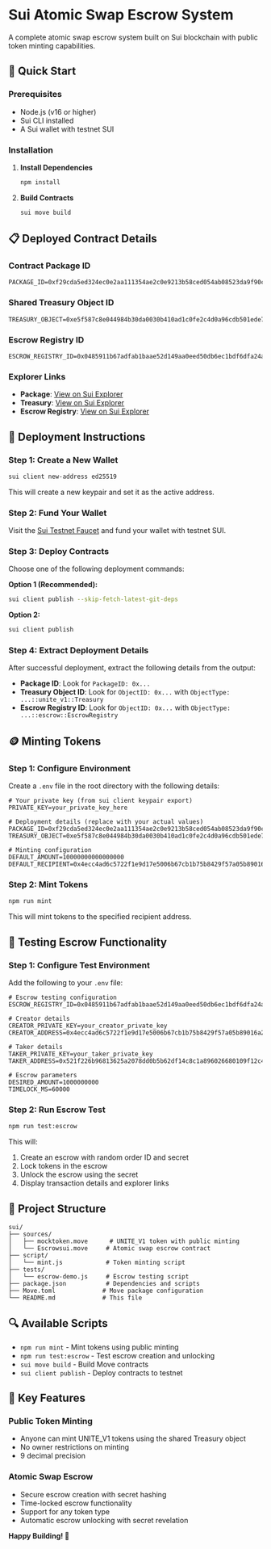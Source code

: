 # Sui Atomic Swap Escrow System

A complete atomic swap escrow system built on Sui blockchain with public token minting capabilities.

## 🚀 Quick Start

### Prerequisites
- Node.js (v16 or higher)
- Sui CLI installed
- A Sui wallet with testnet SUI

### Installation

1. **Install Dependencies**
   ```bash
   npm install
   ```

2. **Build Contracts**
   ```bash
   sui move build
   ```

## 📋 Deployed Contract Details

### Contract Package ID
```
PACKAGE_ID=0xf29cda5ed324ec0e2aa111354ae2c0e9213b58ced054ab08523da9f90c081b69
```

### Shared Treasury Object ID
```
TREASURY_OBJECT=0xe5f587c8e044984b30da0030b410ad1c0fe2c4d0a96cdb501ede793252005e24
```

### Escrow Registry ID
```
ESCROW_REGISTRY_ID=0x0485911b67adfab1baae52d149aa0eed50db6ec1bdf6dfa24a94fa0e22eb95c1
```

### Explorer Links
- **Package**: [View on Sui Explorer](https://testnet.suivision.xyz/object/0xf29cda5ed324ec0e2aa111354ae2c0e9213b58ced054ab08523da9f90c081b69?network=testnet)
- **Treasury**: [View on Sui Explorer](https://testnet.suivision.xyz/object/0xe5f587c8e044984b30da0030b410ad1c0fe2c4d0a96cdb501ede793252005e24?network=testnet)
- **Escrow Registry**: [View on Sui Explorer](https://testnet.suivision.xyz/object/0x0485911b67adfab1baae52d149aa0eed50db6ec1bdf6dfa24a94fa0e22eb95c1?network=testnet)

## 🔧 Deployment Instructions

### Step 1: Create a New Wallet
```bash
sui client new-address ed25519
```
This will create a new keypair and set it as the active address.

### Step 2: Fund Your Wallet
Visit the [Sui Testnet Faucet](https://faucet.sui.io/) and fund your wallet with testnet SUI.

### Step 3: Deploy Contracts
Choose one of the following deployment commands:

**Option 1 (Recommended):**
```bash
sui client publish --skip-fetch-latest-git-deps
```

**Option 2:**
```bash
sui client publish
```

### Step 4: Extract Deployment Details
After successful deployment, extract the following details from the output:
- **Package ID**: Look for `PackageID: 0x...`
- **Treasury Object ID**: Look for `ObjectID: 0x...` with `ObjectType: ...::unite_v1::Treasury`
- **Escrow Registry ID**: Look for `ObjectID: 0x...` with `ObjectType: ...::escrow::EscrowRegistry`

## 🪙 Minting Tokens

### Step 1: Configure Environment
Create a `.env` file in the root directory with the following details:

```env
# Your private key (from sui client keypair export)
PRIVATE_KEY=your_private_key_here

# Deployment details (replace with your actual values)
PACKAGE_ID=0xf29cda5ed324ec0e2aa111354ae2c0e9213b58ced054ab08523da9f90c081b69
TREASURY_OBJECT=0xe5f587c8e044984b30da0030b410ad1c0fe2c4d0a96cdb501ede793252005e24

# Minting configuration
DEFAULT_AMOUNT=10000000000000000
DEFAULT_RECIPIENT=0x4ecc4ad6c5722f1e9d17e5006b67cb1b75b8429f57a05b89016a2ed34d381a49
```

### Step 2: Mint Tokens
```bash
npm run mint
```

This will mint tokens to the specified recipient address.

## 🧪 Testing Escrow Functionality

### Step 1: Configure Test Environment
Add the following to your `.env` file:

```env
# Escrow testing configuration
ESCROW_REGISTRY_ID=0x0485911b67adfab1baae52d149aa0eed50db6ec1bdf6dfa24a94fa0e22eb95c1

# Creator details
CREATOR_PRIVATE_KEY=your_creator_private_key
CREATOR_ADDRESS=0x4ecc4ad6c5722f1e9d17e5006b67cb1b75b8429f57a05b89016a2ed34d381a49

# Taker details
TAKER_PRIVATE_KEY=your_taker_private_key
TAKER_ADDRESS=0x521f226b96813625a2078dd0b5b62df14c8c1a896026680109f12c40c5e3b7d2

# Escrow parameters
DESIRED_AMOUNT=1000000000
TIMELOCK_MS=60000
```

### Step 2: Run Escrow Test
```bash
npm run test:escrow
```

This will:
1. Create an escrow with random order ID and secret
2. Lock tokens in the escrow
3. Unlock the escrow using the secret
4. Display transaction details and explorer links

## 📁 Project Structure

```
sui/
├── sources/
│   ├── mocktoken.move      # UNITE_V1 token with public minting
│   └── Escrowsui.move     # Atomic swap escrow contract
├── script/
│   └── mint.js            # Token minting script
├── tests/
│   └── escrow-demo.js     # Escrow testing script
├── package.json           # Dependencies and scripts
├── Move.toml             # Move package configuration
└── README.md             # This file
```

## 🔍 Available Scripts

- `npm run mint` - Mint tokens using public minting
- `npm run test:escrow` - Test escrow creation and unlocking
- `sui move build` - Build Move contracts
- `sui client publish` - Deploy contracts to testnet

## 🎯 Key Features

### Public Token Minting
- Anyone can mint UNITE_V1 tokens using the shared Treasury object
- No owner restrictions on minting
- 9 decimal precision

### Atomic Swap Escrow
- Secure escrow creation with secret hashing
- Time-locked escrow functionality
- Support for any token type
- Automatic escrow unlocking with secret revelation

**Happy Building! 🚀** 
